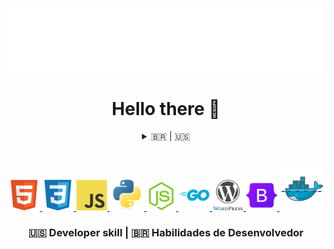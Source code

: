 
<a href="https://github.com/vitooficiall">
  <img src="https://github.com/vitooficiall/vitooficiall/raw/main/pkg/icons/banner.svg" style="max-width: 100%;" />
</a>

<h1 align="center">Hello there 👋 </h1>
<details>
  <summary align="center">🇧🇷 | 🇺🇸 </summary>
  <br>
  <table align="center">
    <td align="center">🇧🇷 Um pouco sobre mim</td>
    <td align="center">🇺🇸 A little about me</td>
    <tr></tr>
    <td>
      😁 Eu sou focado em seguraça ofensiva e desenvolvimento web.<br>
      <br>Meus hobbies são:
      <li>🐛 Procurar bugs (pesquisador de segurança)</li>
      <li>🧑‍💻 Desenvolver algumas coisas</li> 
      <li>⚽️ Praticar Esportes</li>
    </td>
    <td>
      😁 I'm focused on offensive security and development web.<br>
      <br>My hobbies are:
      <li>🐛 Bug hunter (researcher security)</li>
      <li>🧑‍💻 Development of some things</li>
      <li>⚽️ Play sports</li>
    </td>
  </table>
</details>
<h1></h1>
<div>
  <a href="https://github.com/vitooficiall">
    <p align="center">
       <img src="https://github.com/devicons/devicon/raw/master/icons/html5/html5-original.svg"  height="50rem"/>
       <img src="https://github.com/devicons/devicon/raw/master/icons/css3/css3-original.svg"  height="50rem"/>
       <img src="https://github.com/devicons/devicon/raw/master/icons/javascript/javascript-original.svg"  height="50rem"/>
       <img src="https://github.com/devicons/devicon/raw/master/icons/python/python-original.svg" height="55rem"/>
       <img src="https://github.com/devicons/devicon/raw/master/icons/nodejs/nodejs-original.svg"  height="47rem"/>
       <img src="https://github.com/devicons/devicon/raw/master/icons/go/go-original-wordmark.svg"  height="50rem"/>
       <img src="https://github.com/devicons/devicon/raw/master/icons/wordpress/wordpress-original.svg"  height="50rem"/>
       <img src="https://github.com/devicons/devicon/raw/master/icons/bootstrap/bootstrap-original.svg" height="50rem"/>  
      <img src="https://github.com/devicons/devicon/raw/master/icons/docker/docker-original.svg" height="70rem"/> 
    </p>
  </a>
  
  <h3 align="center"> 🇺🇸 Developer skill | 🇧🇷 Habilidades de Desenvolvedor </h4>
</div>
